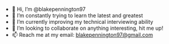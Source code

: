- 👋 Hi, I’m @blakepennington97
- 👀 I’m constantly trying to learn the latest and greatest
- 🌱 I’m currently improving my technical interviewing ability
- 💞️ I’m looking to collaborate on anything interesting, hit me up!
- 📫 Reach me at my email: blakepennington97@gmail.com

<!---
blakepennington97/blakepennington97 is a ✨ special ✨ repository because its `README.md` (this file) appears on your GitHub profile.
You can click the Preview link to take a look at your changes.
--->
